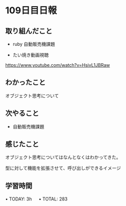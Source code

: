 # 109日目日報

## 取り組んだこと
- ruby 自動販売機課題

- たい焼き動画視聴

 https://www.youtube.com/watch?v=HsivL1JBRaw
  
## わかったこと
オブジェクト思考について

## 次やること
- 自動販売機課題
  
## 感じたこと
オブジェクト思考についてはなんとなくはわかってきた。

型に対して機能を拡張させて、呼び出しができるイメージ

## 学習時間
• TODAY: 3h
　
• TOTAL: 283
